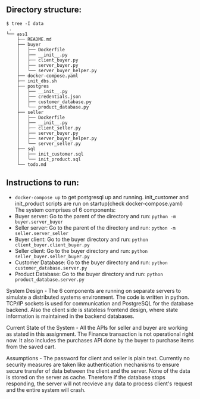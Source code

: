 ## Directory structure:
```
$ tree -I data
 .
└── ass1
    ├── README.md
    ├── buyer
    │   ├── Dockerfile
    │   ├── __init__.py
    │   ├── client_buyer.py
    │   ├── server_buyer.py
    │   └── server_buyer_helper.py
    ├── docker-compose.yaml
    ├── init_dbs.sh
    ├── postgres
    │   ├── __init__.py
    │   ├── credentials.json
    │   ├── customer_database.py
    │   └── product_database.py
    ├── seller
    │   ├── Dockerfile
    │   ├── __init__.py
    │   ├── client_seller.py
    │   ├── server_buyer.py
    │   ├── server_buyer_helper.py
    │   └── server_seller.py
    ├── sql
    │   ├── init_customer.sql
    │   └── init_product.sql
    └── todo.md   
```

## Instructions to run:
- `docker-compose up` to get postgresql up and running. init_customer and init_product scripts are run on startup(check docker-compose.yaml)
The system comprises of 6 components:
- Buyer server: Go to the parent of the directory and run: `python -m buyer.server_buyer`
- Seller server: Go to the parent of the directory and run: `python -m seller.server_seller`
- Buyer client: Go to the buyer directory and run: `python client_buyer.client_buyer.py`
- Seller client: Go to the buyer directory and run: `python seller_buyer.seller_buyer.py`
- Customer Database: Go to the buyer directory and run: `python customer_database.server.py`
- Product Database: Go to the buyer directory and run: `python product_database.server.py`

System Design - The 6 components are running on separate servers to simulate a distributed systems environment. The code is written in python. TCP/IP sockets is used for communication and PostgreSQL for the database backend. Also the client side is stateless frontend design, where state information is maintained in the backend databases.

Current State of the System - All the APIs for seller and buyer are working as stated in this assignment. The Finance transaction is not operational right now. It also includes the purchases API done by the buyer to purchase items from the saved cart.

Assumptions - The password for client and seller is plain text. Currently no security measures are taken like authentication mechanisms to ensure secure transfer of data between the client and the server. None of the data is stored on the server as cache. Therefore if the database stops responding, the server will not recvieve any data to process client's request and the entire system will crash.



